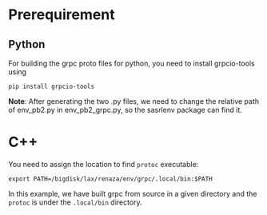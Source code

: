 # Prerequirement

## Python
For building the grpc proto files for python, you need to install grpcio-tools using 

`pip install grpcio-tools`

**Note**: After generating the two .py files, we need to change the relative path of env_pb2.py in env_pb2_grpc.py, so the sasrlenv package can find it.

# C++
You need to assign the location to find `protoc` executable: 

`export PATH=/bigdisk/lax/renaza/env/grpc/.local/bin:$PATH`

In this example, we have built grpc from source in a given directory and the `protoc` is under the `.local/bin` directory.
